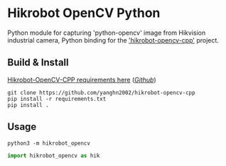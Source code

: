 # Hikrobot OpenCV Python

Python module for capturing 'python-opencv' image from Hikvision industrial camera, Python binding for the ['hikrobot-opencv-cpp'](https://github.com/yanghn2002/hikrobot-opencv-cpp) project.

## Build & Install

[Hikrobot-OpenCV-CPP requirements here](hikrobot-opencv-cpp/doc/requirements.md) ([*Github*](https://github.com/yanghn2002/hikrobot-opencv-cpp/blob/main/doc/requirements.md))

```shell
git clone https://github.com/yanghn2002/hikrobot-opencv-cpp
pip install -r requirements.txt
pip install .
```

## Usage

```shell
python3 -m hikrobot_opencv
```

```python
import hikrobot_opencv as hik
```